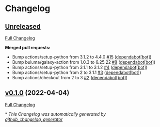 # Changelog

## [Unreleased](https://github.com/buluma/ansible-role-rabbitmq/tree/HEAD)

[Full Changelog](https://github.com/buluma/ansible-role-rabbitmq/compare/v0.1.0...HEAD)

**Merged pull requests:**

- Bump actions/setup-python from 3.1.2 to 4.4.0 [\#15](https://github.com/buluma/ansible-role-rabbitmq/pull/15) ([dependabot[bot]](https://github.com/apps/dependabot))
- Bump buluma/galaxy-action from 1.0.3 to 6.25.22 [\#8](https://github.com/buluma/ansible-role-rabbitmq/pull/8) ([dependabot[bot]](https://github.com/apps/dependabot))
- Bump actions/setup-python from 3.1.1 to 3.1.2 [\#4](https://github.com/buluma/ansible-role-rabbitmq/pull/4) ([dependabot[bot]](https://github.com/apps/dependabot))
- Bump actions/setup-python from 2 to 3.1.1 [\#3](https://github.com/buluma/ansible-role-rabbitmq/pull/3) ([dependabot[bot]](https://github.com/apps/dependabot))
- Bump actions/checkout from 2 to 3 [\#2](https://github.com/buluma/ansible-role-rabbitmq/pull/2) ([dependabot[bot]](https://github.com/apps/dependabot))

## [v0.1.0](https://github.com/buluma/ansible-role-rabbitmq/tree/v0.1.0) (2022-04-04)

[Full Changelog](https://github.com/buluma/ansible-role-rabbitmq/compare/82ae49e70e93b792b94314d26e23c89ca675e247...v0.1.0)



\* *This Changelog was automatically generated by [github_changelog_generator](https://github.com/github-changelog-generator/github-changelog-generator)*
